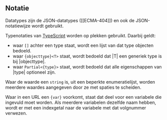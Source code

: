 ## Notatie

Datatypes zijn de JSON-datatypes ([[ECMA-404]]) en ook de JSON-notatiewijze wordt gebruikt.

Typenotaties van [TypeScript] worden op plekken gebruikt. Daarbij geldt:

- waar `[]` achter een type staat, wordt een lijst van dat type objecten bedoeld.
- waar `{objecttype}<T>` staat, wordt bedoeld dat |T| een generiek type is bij |objecttype|.
- waar `Partial<{type}>` staat, wordt bedoeld dat alle eigenschappen van |type| optioneel zijn.

Waar de waarde een `string` is, uit een beperkte enumeratielijst, worden meerdere waardes aangegeven door ze met spaties te scheiden.

Waar in een URL een `{var}` voorkomt, staat dat deel voor een variabele die ingevuld moet worden.
Als meerdere variabelen dezelfde naam hebben, wordt er met een indexgetal naar de variabele met dat volgnummer verwezen.

<!-- <figure>
<figcaption>Gebruikte namespaces in dit document</figcaption>

| Prefix    | Namespace                                           |
| --------- | --------------------------------------------------- |
| `schema:` | `http://schema.org/`                                |
| `mv:`     | `http://schema.mobivoc.org/#`                       |
| `vp:`     | `https://data.velopark.be/openvelopark/vocabulary#` |
| `vpt:`    | `https://data.velopark.be/openvelopark/terms#`      |

</figure> -->

[typescript]: https://www.typescriptlang.org/
